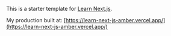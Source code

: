 This is a starter template for [Learn Next.js](https://nextjs.org/learn).

My production built at: [https://learn-next-js-amber.vercel.app/](https://learn-next-js-amber.vercel.app/)
